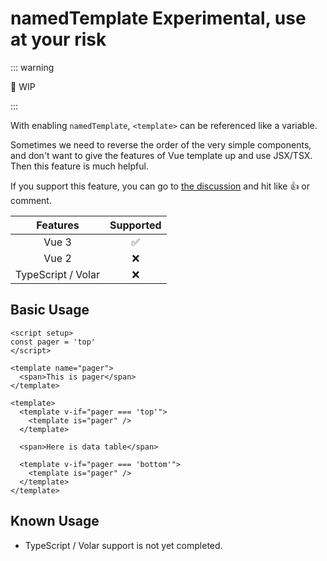 # namedTemplate <WarnBadge>Experimental, use at your risk</WarnBadge>

::: warning

:construction: WIP

:::

With enabling `namedTemplate`, `<template>` can be referenced like a variable.

Sometimes we need to reverse the order of the very simple components, and don't want to give the features of Vue template up and use JSX/TSX. Then this feature is much helpful.

If you support this feature, you can go to [the discussion](https://github.com/vuejs/core/discussions/6898) and hit like :+1: or comment.

|      Features      |     Supported      |
| :----------------: | :----------------: |
|       Vue 3        | :white_check_mark: |
|       Vue 2        |        :x:         |
| TypeScript / Volar |        :x:         |

## Basic Usage

```vue {5-7,10-12,16-18}
<script setup>
const pager = 'top'
</script>

<template name="pager">
  <span>This is pager</span>
</template>

<template>
  <template v-if="pager === 'top'">
    <template is="pager" />
  </template>

  <span>Here is data table</span>

  <template v-if="pager === 'bottom'">
    <template is="pager" />
  </template>
</template>
```

## Known Usage

- TypeScript / Volar support is not yet completed.
